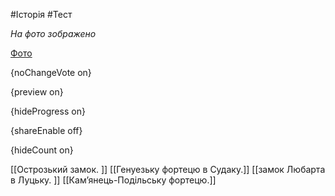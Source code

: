 #Історія #Тест

*На фото зображено*

[Фото](https://zno.osvita.ua//doc/images/znotest/102/10250/371_1.jpg)

{noChangeVote on}

{preview on}

{hideProgress on}

{shareEnable off}

{hideCount on}

[[Острозький замок. ]]
[[Генуезьку фортецю в Судаку.]]
[[замок Любарта в Луцьку. ]]
[[Кам’янець-Подільську фортецю.]]
